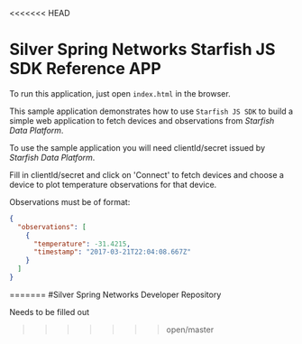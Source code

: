 <<<<<<< HEAD
# Silver Spring Networks Starfish JS SDK Reference APP

To run this application, just open `index.html` in the browser.

This sample application demonstrates how to use `Starfish JS SDK` to build a simple web application to fetch devices and observations from *Starfish Data Platform*.

To use the sample application you will need clientId/secret issued by *Starfish Data Platform*.

Fill in clientId/secret and click on 'Connect' to fetch devices and choose a device to plot temperature observations for that device.

Observations must be of format:
```json
{
  "observations": [
    {
      "temperature": -31.4215,
      "timestamp": "2017-03-21T22:04:08.667Z"
    }
  ]
}
```
=======
#Silver Spring Networks Developer Repository

Needs to be filled out
>>>>>>> open/master
